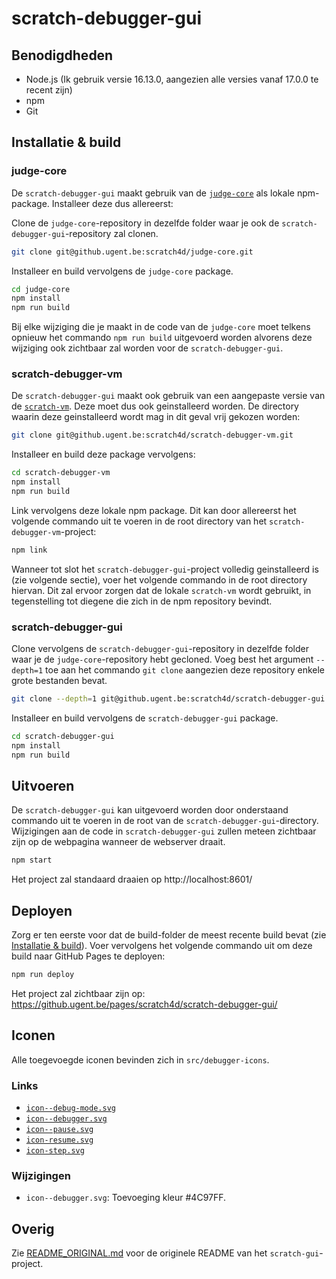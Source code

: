 # scratch-debugger-gui

## Benodigdheden
- Node.js (Ik gebruik versie 16.13.0, aangezien alle versies vanaf 17.0.0 te recent zijn)
- npm
- Git

## Installatie & build

### judge-core
De `scratch-debugger-gui` maakt gebruik van de [`judge-core`](https://github.ugent.be/scratch4d/judge-core) als lokale
npm-package. Installeer deze dus allereerst:

Clone de `judge-core`-repository in dezelfde folder waar je ook de `scratch-debugger-gui`-repository zal clonen.
```bash
git clone git@github.ugent.be:scratch4d/judge-core.git
```

Installeer en build vervolgens de `judge-core` package.
```bash
cd judge-core
npm install
npm run build
```

Bij elke wijziging die je maakt in de code van de `judge-core` moet telkens opnieuw het commando `npm run build`
uitgevoerd worden alvorens deze wijziging ook zichtbaar zal worden voor de `scratch-debugger-gui`.

### scratch-debugger-vm
De `scratch-debugger-gui` maakt ook gebruik van een aangepaste versie van de [`scratch-vm`](https://github.ugent.be/scratch4d/scratch-debugger-vm).
Deze moet dus ook geinstalleerd worden. De directory waarin deze geinstalleerd wordt mag in dit geval vrij gekozen
worden:

```bash
git clone git@github.ugent.be:scratch4d/scratch-debugger-vm.git
```

Installeer en build deze package vervolgens:
```bash
cd scratch-debugger-vm
npm install
npm run build
```

Link vervolgens deze lokale npm package. Dit kan door allereerst het volgende commando uit te voeren in de root
directory van het `scratch-debugger-vm`-project:
```bash
npm link
```

Wanneer tot slot het `scratch-debugger-gui`-project volledig geinstalleerd is (zie volgende sectie), voer het volgende
commando in de root directory hiervan. Dit zal ervoor zorgen dat de lokale `scratch-vm` wordt gebruikt, in tegenstelling
tot diegene die zich in de npm repository bevindt.

### scratch-debugger-gui
Clone vervolgens de `scratch-debugger-gui`-repository in dezelfde folder waar je de `judge-core`-repository hebt
gecloned. Voeg best het argument `--depth=1` toe aan het commando `git clone` aangezien deze repository enkele grote
bestanden bevat.

```bash
git clone --depth=1 git@github.ugent.be:scratch4d/scratch-debugger-gui.git
```

Installeer en build vervolgens de `scratch-debugger-gui` package.
```bash
cd scratch-debugger-gui
npm install
npm run build
```

## Uitvoeren
De `scratch-debugger-gui` kan uitgevoerd worden door onderstaand commando uit te voeren in de root van de
`scratch-debugger-gui`-directory. Wijzigingen aan de code in `scratch-debugger-gui` zullen meteen zichtbaar zijn op de
webpagina wanneer de webserver draait.

```bash
npm start
```

Het project zal standaard draaien op http://localhost:8601/

## Deployen
Zorg er ten eerste voor dat de build-folder de meest recente build bevat (zie
[Installatie & build](#installatie--build)). Voer vervolgens het volgende commando uit om deze build naar GitHub Pages
te deployen:

```bash
npm run deploy
```

Het project zal zichtbaar zijn op: https://github.ugent.be/pages/scratch4d/scratch-debugger-gui/

## Iconen
Alle toegevoegde iconen bevinden zich in `src/debugger-icons`.

### Links
- [`icon--debug-mode.svg`](https://www.iconfinder.com/icons/3671718/bug_icon)
- [`icon--debugger.svg`](https://www.iconfinder.com/icons/3671718/bug_icon)
- [`icon--pause.svg`](https://www.svgrepo.com/svg/176023/music-pause-button-pair-of-lines)
- [`icon-resume.svg`](https://www.svgrepo.com/svg/204978/play)
- [`icon-step.svg`](https://www.iconfinder.com/icons/1564530/arrow_next_share_direction_icon)

### Wijzigingen
- `icon--debugger.svg`: Toevoeging kleur #4C97FF.

## Overig
Zie [README_ORIGINAL.md](README_ORIGINAL.md) voor de originele README van het `scratch-gui`-project.
